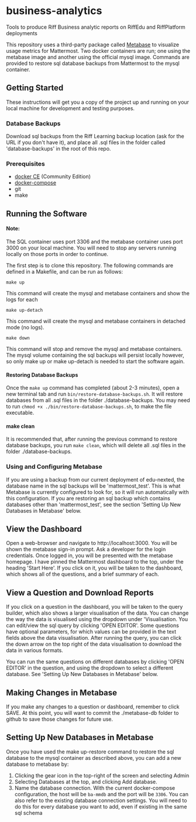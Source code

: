 # business-analytics
Tools to produce Riff Business analytic reports on RiffEdu and RiffPlatform deployments

This repository uses a third-party package called [Metabase][] to visualize usage metrics for Mattermost. Two docker containers are run; one using the metabase image and another using the
official mysql image. Commands are provided to restore sql database backups from Mattermost to the mysql container.

## Getting Started

These instructions will get you a copy of the project up and running on your local machine for development and testing purposes.

### Database Backups

Download sql backups from the Riff Learning backup location (ask for the URL if you don't have it), and place all .sql files in the folder called 'database-backups' in the root of this repo.

### Prerequisites

- [docker CE][docker-install] (Community Edition)
- [docker-compose][docker-compose-install]
- git
- make


## Running the Software

#### Note:
The SQL container uses port 3306 and the metabase container uses port 3000 on your local machine. You will need to stop any servers running locally on those ports in order to continue.

The first step is to clone this repository. The following commands are defined in a Makefile, and can be run as follows:


```
make up
```
This command will create the mysql and metabase containers and show the logs for each

```
make up-detach
```
This command will create the mysql and metabase containers in detached mode (no logs).

```
make down
```
This command will stop and remove the mysql and metabase containers. The mysql volume containing the sql backups will
persist locally however, so only make up or make up-detach is needed to start the software again.

#### Restoring Database Backups
Once the `make up` command has completed (about 2-3 minutes), open a new terminal tab and run `bin/restore-database-backups.sh`. It will restore databases from all .sql files in the folder ./database-backups. You may need to run `chmod +x ./bin/restore-database-backups.sh`, to make the file executable.

#### make clean
It is recommended that, after running the previous command to restore database backups, you run ```make clean```, which will delete all .sql files in the folder ./database-backups.

### Using and Configuring Metabase

If you are using a backup from our current deployment of edu-nexted, the database name in the sql backups
will be 'mattermost_test'. This is what Metabase is currently configured to look for, so it will run automatically with this
configuration. If you are restoring an sql backup which contains databases other than 'mattermost_test', see the section
'Setting Up New Databases in Metabase' below.

## View the Dashboard

Open a web-browser and navigate to http://localhost:3000. You will be shown the metabase sign-in prompt. Ask a developer for the login credentials. Once logged in, you will be presented with the metabase homepage. I have pinned the Mattermost dashboard to the
top, under the heading 'Start Here'. If you click on it, you will be taken to the dashboard, which shows all of the
questions, and a brief summary of each.

## View a Question and Download Reports

If you click on a question in the dashboard, you will be taken to the query builder, which also shows a larger
visualisation of the data. You can change the way the data is visualised using the dropdown under 'Visualisation. You can
edit/view the sql query by clicking 'OPEN EDITOR'. Some questions have optional parameters, for which values can
be provided in the text fields above the data visualisation. After running the query, you can click the down arrow on the top right of the data visualisation to download the data in various formats.

You can run the same questions on different databases by clicking 'OPEN EDITOR' in the question, and using
the dropdown to select a different database. See 'Setting Up New Databases in Metabase' below.

## Making Changes in Metabase

If you make any changes to a question or dashboard, remember to click SAVE. At this point, you will want to commit the
./metabase-db folder to github to save those changes for future use.

## Setting Up New Databases in Metabase

Once you have used the make up-restore command to restore the sql database to the mysql container
as described above, you can add a new database to metabase by:
  1. Clicking the gear icon in the top-right of the screen and selecting Admin
  2. Selecting Databases at the top, and clicking Add database.
  3. Name the database connection. With the current docker-compose configuration, the host will be `ba-mmdb` and the port will be `3306`. You can also refer to the existing database connection settings.
You will need to do this for every database you want to add, even if existing in the same sql schema


[Metabase]: <https://metabase.com/> "Metabase home"
[docker-install]: <https://docs.docker.com/install/> "Docker installation instructions"
[docker-compose-install]: <https://docs.docker.com/compose/install/> "docker-compose installation instructions"
